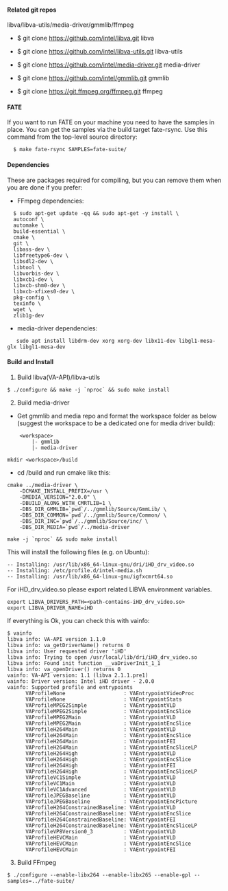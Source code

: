 

#### Related git repos

libva/libva-utils/media-driver/gmmlib/ffmpeg

* $ git clone https://github.com/intel/libva.git libva

* $ git clone https://github.com/intel/libva-utils.git libva-utils

* $ git clone https://github.com/intel/media-driver.git media-driver

* $ git clone https://github.com/intel/gmmlib.git gmmlib

* $ git clone https://git.ffmpeg.org/ffmpeg.git ffmpeg

####  FATE

If you want to run FATE on your machine you need to have the samples in place. You can get the samples via the build target fate-rsync. Use this command from the top-level source directory:

```
  $ make fate-rsync SAMPLES=fate-suite/
```

#### Dependencies

 These are packages required for compiling, but you can remove them when you are done if you prefer:

* FFmpeg dependencies:

```
  $ sudo apt-get update -qq && sudo apt-get -y install \
  autoconf \
  automake \
  build-essential \
  cmake \
  git \
  libass-dev \
  libfreetype6-dev \
  libsdl2-dev \
  libtool \
  libvorbis-dev \
  libxcb1-dev \
  libxcb-shm0-dev \
  libxcb-xfixes0-dev \
  pkg-config \
  texinfo \
  wget \
  zlib1g-dev
```

* media-driver dependencies:

```
   sudo apt install libdrm-dev xorg xorg-dev libx11-dev libgl1-mesa-glx libgl1-mesa-dev
```

####  Build and Install

1. Build libva(VA-API)/libva-utils

```
$ ./configure && make -j `nproc` && sudo make install
```

2. Build media-driver

* Get gmmlib and media repo and format the workspace folder as below (suggest the workspace to be a dedicated one for media driver build):

```
    <workspace>
        |- gmmlib
        |- media-driver
```

```
mkdir <workspace>/build
```

* cd <workspace>/build and run cmake like this:

```
cmake ../media-driver \
    -DCMAKE_INSTALL_PREFIX=/usr \
    -DMEDIA_VERSION="2.0.0" \
    -DBUILD_ALONG_WITH_CMRTLIB=1 \
    -DBS_DIR_GMMLIB=`pwd`/../gmmlib/Source/GmmLib/ \
    -DBS_DIR_COMMON=`pwd`/../gmmlib/Source/Common/ \
    -DBS_DIR_INC=`pwd`/../gmmlib/Source/inc/ \
    -DBS_DIR_MEDIA=`pwd`/../media-driver
```

```
make -j `nproc` && sudo make install
```

This will install the following files (e.g. on Ubuntu):

```
-- Installing: /usr/lib/x86_64-linux-gnu/dri/iHD_drv_video.so
-- Installing: /etc/profile.d/intel-media.sh
-- Installing: /usr/lib/x86_64-linux-gnu/igfxcmrt64.so
```

For iHD_drv_video.so please export related LIBVA environment variables.

```
export LIBVA_DRIVERS_PATH=<path-contains-iHD_drv_video.so>
export LIBVA_DRIVER_NAME=iHD
```

If everything is Ok, you can check this with vainfo:

```
$ vainfo 
libva info: VA-API version 1.1.0
libva info: va_getDriverName() returns 0
libva info: User requested driver 'iHD'
libva info: Trying to open /usr/local/lib/dri/iHD_drv_video.so
libva info: Found init function __vaDriverInit_1_1
libva info: va_openDriver() returns 0
vainfo: VA-API version: 1.1 (libva 2.1.1.pre1)
vainfo: Driver version: Intel iHD driver - 2.0.0
vainfo: Supported profile and entrypoints
      VAProfileNone                   :	VAEntrypointVideoProc
      VAProfileNone                   :	VAEntrypointStats
      VAProfileMPEG2Simple            :	VAEntrypointVLD
      VAProfileMPEG2Simple            :	VAEntrypointEncSlice
      VAProfileMPEG2Main              :	VAEntrypointVLD
      VAProfileMPEG2Main              :	VAEntrypointEncSlice
      VAProfileH264Main               :	VAEntrypointVLD
      VAProfileH264Main               :	VAEntrypointEncSlice
      VAProfileH264Main               :	VAEntrypointFEI
      VAProfileH264Main               :	VAEntrypointEncSliceLP
      VAProfileH264High               :	VAEntrypointVLD
      VAProfileH264High               :	VAEntrypointEncSlice
      VAProfileH264High               :	VAEntrypointFEI
      VAProfileH264High               :	VAEntrypointEncSliceLP
      VAProfileVC1Simple              :	VAEntrypointVLD
      VAProfileVC1Main                :	VAEntrypointVLD
      VAProfileVC1Advanced            :	VAEntrypointVLD
      VAProfileJPEGBaseline           :	VAEntrypointVLD
      VAProfileJPEGBaseline           :	VAEntrypointEncPicture
      VAProfileH264ConstrainedBaseline:	VAEntrypointVLD
      VAProfileH264ConstrainedBaseline:	VAEntrypointEncSlice
      VAProfileH264ConstrainedBaseline:	VAEntrypointFEI
      VAProfileH264ConstrainedBaseline:	VAEntrypointEncSliceLP
      VAProfileVP8Version0_3          :	VAEntrypointVLD
      VAProfileHEVCMain               :	VAEntrypointVLD
      VAProfileHEVCMain               :	VAEntrypointEncSlice
      VAProfileHEVCMain               :	VAEntrypointFEI
```

3. Build FFmpeg

```
$ ./configure --enable-libx264 --enable-libx265 --enable-gpl --samples=../fate-suite/
```